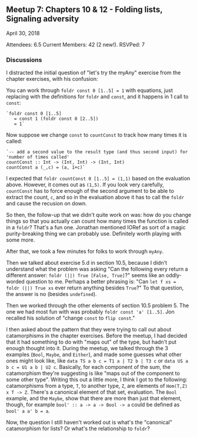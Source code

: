 ## Meetup 7: Chapters 10 & 12 - Folding lists, Signaling adversity

April 30, 2018

Attendees: 6.5
Current Members: 42 (2 new!). RSVPed: 7

### Discussions

I distracted the initial question of "let's try the myAny" exercise from
the chapter exercises, with his confusion:

You can work through `foldr const 0 [1..5] = 1` with equations, just replacing
with the definitions for `foldr` and `const`, and it happens in 1 call to `const`:

    `foldr const 0 [1..5]
       = const 1 (foldr const 0 [2..5])
       = 1`

Now suppose we change `const` to `countConst` to track how many times it is called:

    `-- add a second value to the result type (and thus second input) for 'number of times called'
    countConst :: Int -> (Int, Int) -> (Int, Int)
    countConst a (_,c) = (a, 1+c)`

I expected that `foldr countConst 0 [1..5] = (1,1)` based on
the evaluation above. However, it comes out as `(1,5)`. If you look very carefully,
`countConst` has to force enough of the second argument to be able to extract the count, `c`,
and so in the evaluation above it has to call the `foldr` and cause the recusion on down.

So then, the follow-up that we didn't quite work on was: how do you change things
so that you actually can count how many times the function is called in a `foldr`?
That's a fun one. Jonathan mentioned IORef as sort of a magic purity-breaking thing
we can probably use. Definitely worth playing with some more.

After that, we took a few minutes for folks to work through `myAny`.

Then we talked about exercise 5.d in section 10.5, because I didn't understand what
the problem was asking "Can the following every return a different answer:
`foldr (||) True [False, True]`?" seems like an oddly-worded question to me. Perhaps
a better phrasing is: "Can `let f xs = foldr (||) True xs` ever return anything besides `True`?"
To that question, the answer is no (besides `undefined`).

Then we worked through the other elements of section 10.5 problem 5. The one we had
most fun with was probably `foldr const 'a' [1..5]`. Jon recalled his solution of
"change `const` to `flip const`."

I then asked about the pattern that they were trying to call out about catamorphisms
in the chapter exercises. Before the meetup, I had decided that it had something to do
with "maps out" of the type, but hadn't put enough thought into it. During the meetup,
we talked through the 3 examples (`Bool`, `Maybe`, and `Either`), and made some guesses
what other ones might look like, like `data TS a b c = T1 a | T2 b | T3 c` or
`data US a b c = U1 a b | U2 c`. Basically, for each component of the sum, the catamorphism
they're suggesting is like "maps out of the component to some other type". Writing this
out a little more, I think I got to the following: catamorphisms from a type, `T`,
to another type, `Z`, are elements of `Hom(T,Z) x T -> Z`. There's a canonical element of
that set, evaluation. The `Bool` example, and the `Maybe`, show that there are more than
just that element, though, for example `bool' :: a -> a -> Bool -> a` could be defined as
`bool' a a' b = a`.

Now, the question I still haven't worked out is what's the "canonical" catamorphism
for lists? Or what's the relationship to `foldr`?

